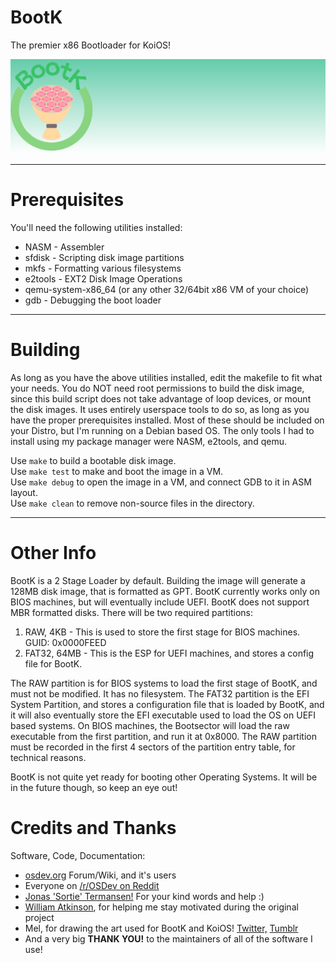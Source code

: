 # BootK
The premier x86 Bootloader for KoiOS!

![A rectangular minimalist art piece, with a drawing of a yellow bouquet of pink flowers to the left. Above it is the text 'BootK', with a green circle reaching around the bouquet of flowers. The background is a green and white gradient.](assets/headerlogo.png)
_____________
# Prerequisites
You'll need the following utilities installed:
- NASM - Assembler
- sfdisk - Scripting disk image partitions
- mkfs - Formatting various filesystems
- e2tools - EXT2 Disk Image Operations
- qemu-system-x86_64 (or any other 32/64bit x86 VM of your choice)
- gdb - Debugging the boot loader
_____________
# Building
As long as you have the above utilities installed, edit the makefile to fit what your needs. You do NOT need root permissions to build the disk image, since this build script does not take advantage of loop devices, or mount the disk images. It uses entirely userspace tools to do so, as long as you have the proper prerequisites installed. Most of these should be included on your Distro, but I'm running on a Debian based OS. The only tools I had to install using my package manager were NASM, e2tools, and qemu.

Use ```make``` to build a bootable disk image.  
Use ```make test``` to make and boot the image in a VM.  
Use ```make debug``` to open the image in a VM, and connect GDB to it in ASM layout.  
Use ```make clean``` to remove non-source files in the directory.
_____________
# Other Info
BootK is a 2 Stage Loader by default. Building the image will generate a 128MB disk image, that is formatted as GPT. BootK currently works only on BIOS machines, but will eventually include UEFI. BootK does not support MBR formatted disks. There will be two required partitions:
1. RAW, 4KB - This is used to store the first stage for BIOS machines. GUID: 0x0000FEED
2. FAT32, 64MB - This is the ESP for UEFI machines, and stores a config file for BootK.

The RAW partition is for BIOS systems to load the first stage of BootK, and must not be modified. It has no filesystem. The FAT32 partition is the EFI System Partition, and stores a configuration file that is loaded by BootK, and it will also eventually store the EFI executable used to load the OS on UEFI based systems. On BIOS machines, the Bootsector will load the raw executable from the first partition, and run it at 0x8000. The RAW partition must be recorded in the first 4 sectors of the partition entry table, for technical reasons.

BootK is not quite yet ready for booting other Operating Systems. It will be in the future though, so keep an eye out!

# Credits and Thanks
Software, Code, Documentation:
- [osdev.org](https://osdev.org) Forum/Wiki, and it's users
- Everyone on [/r/OSDev on Reddit](https://reddit.com/r/osdev)
- [Jonas 'Sortie' Termansen!](https://maxsi.org/) For your kind words and help :)
- [William Atkinson](https://devwillatkinson.com/), for helping me stay motivated during the original project
- Mel, for drawing the art used for BootK and KoiOS! [Twitter,](https://twitter.com/Little_Ly_Arts) [Tumblr](https://littlelyarts.tumblr.com/)
- And a very big **THANK YOU!** to the maintainers of all of the software I use!

